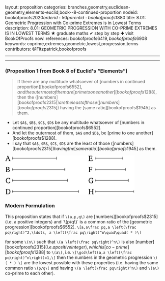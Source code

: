 layout: proposition
categories: branches,geometry,euclidean-geometry,elements-euclid,book--8-continued-proportion
nodeid: bookofproofs$2020
orderid: 50
parentid: bookofproofs$1880
title: 8.01: Geometric Progression with Co-prime Extremes is in Lowest Terms
description: 8.01: GEOMETRIC PROGRESSION WITH CO-PRIME EXTREMES IS IN LOWEST TERMS ★ graduate maths ✔ step by step ✚ visit BookOfProofs now!
references: bookofproofs$6419,bookofproofs$6908
keywords: coprime,extremes,geometric,lowest,progression,terms
contributors: @Fitzpatrick,bookofproofs

---


---

### (Proposition 1 from Book 8 of Euclid's “Elements”)

> If there are any multitude whatsoever of [numbers in continued proportion][bookofproofs$6552], and the outermost of them are [prime to one another][bookofproofs$1288], then the ([numbers][bookofproofs$2315]) are the least of those ([numbers][bookofproofs$2315]) having the [same ratio][bookofproofs$1945] as them.
* Let `$A$`, `$B$`, `$C$`, `$D$` be any multitude whatsoever of [numbers in continued proportion][bookofproofs$6552].
* And let the outermost of them, `$A$` and `$D$`, be [prime to one another][bookofproofs$1288].
* I say that `$A$`, `$B$`, `$C$`, `$D$` are the least of those ([numbers][bookofproofs$2315]) having the [same ratio][bookofproofs$1945] as them.


![fig01e](https://github.com/bookofproofs/bookofproofs.github.io/blob/main/_sources/_assets/images/euclid/Book08/fig01e.png?raw=true)


### Modern Formulation

This proposition states that if `\(a,p,q\)` are [numbers][bookofproofs$2315] (i.e. a positive integers) and `\(p/q\)` is a common ratio of the [geometric progression][bookofproofs$6552].
`\[a,a\frac pq,a \left(\frac pq\right)^2,\ldots, a \left(\frac pq\right)^n\quad\quad( * )\]`

for some `\(n\)` such that `\(a \left(\frac pq\right)^n\)` is also  [number][bookofproofs$2315] (i.e. a positive integer), which is [co-prime][bookofproofs$1288] to `\(a\)`, i.e. `\[\gcd\left(a,a \left(\frac pq\right)^n\right)=1,\]` then the numbers in the geometric progression `\( ( * ) \)` are the lowest possible with these properties (i.e. having the same common ratio `\(p/q\)` and having `\(a \left(\frac pq\right)^n\)` and `\(a\)` co-prime to each other).
